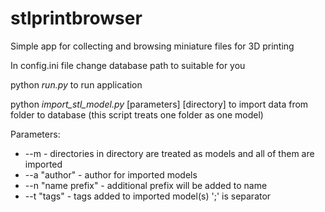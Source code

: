 # stlprintbrowser

Simple app for collecting and browsing miniature files for 3D printing

In config.ini file change database path to suitable for you

python _run.py_ to run application  

python _import_stl_model.py_ [parameters] [directory] to import data from folder to database (this script treats one folder as one model) 

Parameters:

- --m - directories in directory are treated as models and all of them are imported
- --a "author" - author for imported models
- --n "name prefix" - additional prefix will be added to name
- --t "tags" - tags added to imported model(s) ';' is separator